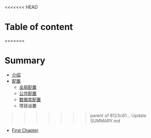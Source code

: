 <<<<<<< HEAD
# Table of content
=======
# Summary

* [介绍](README.md)
* [配置](config/config.md)
   * [全局配置](config/qjpz.md)
   * [公共配置](config/ggpz.md)
   * [数据库配置](config/sjkpz.md)
   * 项目设置
>>>>>>> parent of 8123c61... Update SUMMARY.md

* [First Chapter](chapter1.md)
